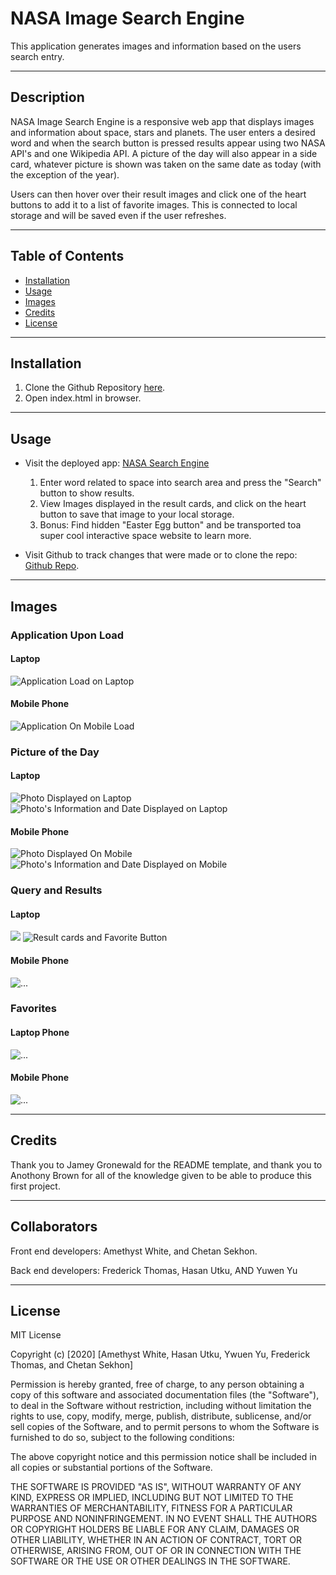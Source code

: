 # NASA Image Search Engine

This application generates images and information based on the users search entry.

---

## Description

NASA Image Search Engine is a responsive web app that displays images and information about space, stars and planets. The user enters a desired word and when the search button is pressed results appear using two NASA API's and one Wikipedia API. A picture of the day will also appear in a side card, whatever picture is shown was taken on the same date as today (with the exception of the year).

Users can then hover over their result images and click one of the heart buttons to add it to a list of favorite images. This is connected to local storage and will be saved even if the user refreshes.




---

## Table of Contents

* [Installation](#Installation)
* [Usage](#Usage)
* [Images](#Images)
* [Credits](#Credits)
* [License](#License)

---

## Installation

1. Clone the Github Repository [here](https://github.com/Am-White/ProjectUno).
2. Open index.html in browser.

---

## Usage
* Visit the deployed app: [NASA Search Engine](https://am-white.github.io/ProjectUno/)
    1. Enter word related to space into search area and press the "Search" button to show results.
    2. View Images displayed in the result cards, and click on the heart button to save that image to your local storage.
    3. Bonus: Find hidden "Easter Egg button" and be transported toa super cool interactive space website to learn more.


* Visit Github to track changes that were made or to clone the repo: [Github Repo](https://github.com/Am-White/ProjectUno).



---

## Images

### Application Upon Load
#### Laptop
![Application Load on Laptop](assets/images/AppUponLoad.png)
#### Mobile Phone
![Application On Mobile Load](assets/images/ApplicationOnLoad_Mobile.jpg)


### Picture of the Day
#### Laptop
![Photo Displayed on Laptop](assets/images/PicOfTheDay_Laptop.png) ![Photo's Information and Date Displayed on Laptop](assets/images/PicOfTheDay_Info_Date_Laptop.png)
#### Mobile Phone 
![Photo Displayed On Mobile](assets/images/PhotoOfDayDisplayed_Mobile.jpg) ![Photo's Information and Date Displayed on Mobile](assets/images/PhotoOfDay_Info_Date_Mobile.jpg)


### Query and Results
#### Laptop
![](...)
![Result cards and Favorite Button]()
#### Mobile Phone 
![...](...)

### Favorites
#### Laptop Phone 
![...](...)
#### Mobile Phone 
![...](...)



---

## Credits
Thank you to Jamey Gronewald for the README template, and thank you to Anothony Brown for all of the knowledge given to be able to produce this first project.

---

## Collaborators
Front end developers:
Amethyst White, and Chetan Sekhon.

Back end developers:
Frederick Thomas, Hasan Utku, AND Yuwen Yu

---

## License
MIT License

Copyright (c) [2020] [Amethyst White, Hasan Utku, Ywuen Yu, Frederick Thomas, and Chetan Sekhon]

Permission is hereby granted, free of charge, to any person obtaining a copy of this software and associated documentation files (the "Software"), to deal in the Software without restriction, including without limitation the rights to use, copy, modify, merge, publish, distribute, sublicense, and/or sell copies of the Software, and to permit persons to whom the Software is furnished to do so, subject to the following conditions:

The above copyright notice and this permission notice shall be included in all copies or substantial portions of the Software.

THE SOFTWARE IS PROVIDED "AS IS", WITHOUT WARRANTY OF ANY KIND, EXPRESS OR IMPLIED, INCLUDING BUT NOT LIMITED TO THE WARRANTIES OF MERCHANTABILITY, FITNESS FOR A PARTICULAR PURPOSE AND NONINFRINGEMENT. IN NO EVENT SHALL THE AUTHORS OR COPYRIGHT HOLDERS BE LIABLE FOR ANY CLAIM, DAMAGES OR OTHER LIABILITY, WHETHER IN AN ACTION OF CONTRACT, TORT OR OTHERWISE, ARISING FROM, OUT OF OR IN CONNECTION WITH THE SOFTWARE OR THE USE OR OTHER DEALINGS IN THE SOFTWARE.

